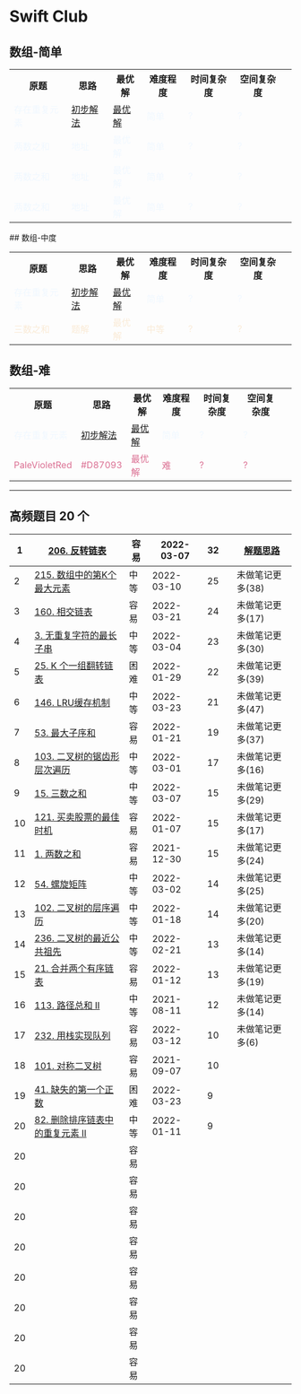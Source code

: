 # Swift Club

## 数组-简单

<table>
  <tbody>
  <tr>
    <th>原题</th>
    <th>思路</th>
    <th>最优解</th>
    <th>难度程度</th>
    <th>时间复杂度</th>
    <th>空间复杂度<th>
  </tr>
  <tr>
    <td><font color="AliceBlue">存在重复元素</font></td>
    <td><font color="AliceBlue"><a href="https://github.com/Mingriweiji-github/LeetCode-Swift/blob/5784019fb8baa670999eb497103218622acc78a2/Algo-Swift/01Array-%E5%AD%98%E5%9C%A8%E9%87%8D%E5%A4%8D%E5%85%83%E7%B4%A0.swift#L31-L47">初步解法</a></font></td>
    <td><font color="AliceBlue"> <a href="https://github.com/Mingriweiji-github/LeetCode-Swift/blob/5784019fb8baa670999eb497103218622acc78a2/Algo-Swift/01Array-%E5%AD%98%E5%9C%A8%E9%87%8D%E5%A4%8D%E5%85%83%E7%B4%A0.swift#L54-L64">最优解</a></font></td>
    <td><font color="AliceBlue">简单</font></td>
    <td><font color="AliceBlue">?</font></td>
    <td><font color="AliceBlue">?</font></td>
  </tr>
  <tr>
    <td><font color="AliceBlue">两数之和</font></td>
    <td><font color="AliceBlue">地址</font></td>
	  <td><font color="AliceBlue">最优解</font></td>
    <td><font color="AliceBlue">简单</font></td>
    <td><font color="AliceBlue">?</font></td>
    <td><font color="AliceBlue">?</font></td>
  </tr>
  <tr>
    <td><font color="AliceBlue">两数之和</font></td>
    <td><font color="AliceBlue">地址</font></td>
	  <td><font color="AliceBlue">最优解</font></td>
    <td><font color="AliceBlue">简单</font></td>
    <td><font color="AliceBlue">?</font></td>
    <td><font color="AliceBlue">?</font></td>
  </tr>
  <tr>
    <td><font color="AliceBlue">两数之和</font></td>
    <td><font color="AliceBlue">地址</font></td>
	  <td><font color="AliceBlue">最优解</font></td>
    <td><font color="AliceBlue">简单</font></td>
    <td><font color="AliceBlue">?</font></td>
    <td><font color="AliceBlue">?</font></td>
  </tr>
</table>
## 数组-中度 
<table>
  <tbody>
  <tr>
    <th>原题</th>
    <th>思路</th>
    <th>最优解</th>
    <th>难度程度</th>
    <th>时间复杂度</th>
    <th>空间复杂度<th>
  </tr>
  <tr>
    <td><font color="AliceBlue">存在重复元素</font></td>
    <td><font color="AliceBlue"><a href="https://github.com/Mingriweiji-github/LeetCode-Swift/blob/5784019fb8baa670999eb497103218622acc78a2/Algo-Swift/01Array-%E5%AD%98%E5%9C%A8%E9%87%8D%E5%A4%8D%E5%85%83%E7%B4%A0.swift#L31-L47">初步解法</a></font></td>
    <td><font color="AliceBlue"> <a href="https://github.com/Mingriweiji-github/LeetCode-Swift/blob/5784019fb8baa670999eb497103218622acc78a2/Algo-Swift/01Array-%E5%AD%98%E5%9C%A8%E9%87%8D%E5%A4%8D%E5%85%83%E7%B4%A0.swift#L54-L64">最优解</a></font></td>
    <td><font color="AliceBlue">简单</font></td>
    <td><font color="AliceBlue">?</font></td>
    <td><font color="AliceBlue">?</font></td>
  </tr>
  <tr>
    <td><font color="AntiqueWhite">三数之和</font></td>
    <td><font color="AntiqueWhite">题解</font></td>
    <td><font color="AntiqueWhite">最优解</font></td>
    <td><font color="AntiqueWhite">中等</font></td>
    <td><font color="AntiqueWhite">?</font></td>
    <td><font color="AntiqueWhite">?</font></td>
  </tr>
</table>


## 数组-难


<table>
  <tbody>
  <tr>
    <th>原题</th>
    <th>思路</th>
    <th>最优解</th>
    <th>难度程度</th>
    <th>时间复杂度</th>
    <th>空间复杂度<th>
  </tr>
  <tr>
    <td><font color="AliceBlue">存在重复元素</font></td>
    <td><font color="AliceBlue"><a href="https://github.com/Mingriweiji-github/LeetCode-Swift/blob/5784019fb8baa670999eb497103218622acc78a2/Algo-Swift/01Array-%E5%AD%98%E5%9C%A8%E9%87%8D%E5%A4%8D%E5%85%83%E7%B4%A0.swift#L31-L47">初步解法</a></font></td>
    <td><font color="AliceBlue"> <a href="https://github.com/Mingriweiji-github/LeetCode-Swift/blob/5784019fb8baa670999eb497103218622acc78a2/Algo-Swift/01Array-%E5%AD%98%E5%9C%A8%E9%87%8D%E5%A4%8D%E5%85%83%E7%B4%A0.swift#L54-L64">最优解</a></font></td>
    <td><font color="AliceBlue">简单</font></td>
    <td><font color="AliceBlue">?</font></td>
    <td><font color="AliceBlue">?</font></td>
  </tr>
  <tr>
    <td><font color="PaleVioletRed">PaleVioletRed</font></td>
    <td><font color="PaleVioletRed">#D87093</font></td>
    <td><font color="PaleVioletRed">最优解</font></td>
    <td><font color="PaleVioletRed">难</font></td>
    <td><font color="PaleVioletRed">?</font></td>
    <td><font color="PaleVioletRed">?</font></td>
  </tr>
</table>

---
## 高频题目 20 个

| 1    | [206. 反转链表](https://leetcode-cn.com/problems/reverse-linked-list) | 容易 | 2022-03-07 | 32   |      | [解题思路](https://github.com/Mingriweiji-github/LeetCode-Swift/blob/master/%E5%8F%8D%E8%BD%AC%E9%93%BE%E8%A1%A8.md) |
| ---- | ------------------------------------------------------------ | ---- | ---------- | ---- | ---- | ---------------- |
| 2    | [215. 数组中的第K个最大元素](https://leetcode-cn.com/problems/kth-largest-element-in-an-array) | 中等 | 2022-03-10 | 25   |      | 未做笔记更多(38) |
| 3    | [160. 相交链表](https://leetcode-cn.com/problems/intersection-of-two-linked-lists) | 容易 | 2022-03-21 | 24   |      | 未做笔记更多(17) |
| 4    | [3. 无重复字符的最长子串](https://leetcode-cn.com/problems/longest-substring-without-repeating-characters) | 中等 | 2022-03-04 | 23   |      | 未做笔记更多(30) |
| 5    | [25. K 个一组翻转链表](https://leetcode-cn.com/problems/reverse-nodes-in-k-group) | 困难 | 2022-01-29 | 22   |      | 未做笔记更多(39) |
| 6    | [146. LRU缓存机制](https://leetcode-cn.com/problems/lru-cache) | 中等 | 2022-03-23 | 21   |      | 未做笔记更多(47) |
| 7    | [53. 最大子序和](https://leetcode-cn.com/problems/maximum-subarray) | 容易 | 2022-01-21 | 19   |      | 未做笔记更多(37) |
| 8    | [103. 二叉树的锯齿形层次遍历](https://leetcode-cn.com/problems/binary-tree-zigzag-level-order-traversal) | 中等 | 2022-03-01 | 17   |      | 未做笔记更多(16) |
| 9    | [15. 三数之和](https://leetcode-cn.com/problems/3sum)        | 中等 | 2022-03-07 | 15   |      | 未做笔记更多(29) |
| 10   | [121. 买卖股票的最佳时机](https://leetcode-cn.com/problems/best-time-to-buy-and-sell-stock) | 容易 | 2022-01-07 | 15   |      | 未做笔记更多(17) |
| 11   | [1. 两数之和](https://leetcode-cn.com/problems/two-sum)      | 容易 | 2021-12-30 | 15   |      | 未做笔记更多(24) |
| 12   | [54. 螺旋矩阵](https://leetcode-cn.com/problems/spiral-matrix) | 中等 | 2022-03-02 | 14   |      | 未做笔记更多(25) |
| 13   | [102. 二叉树的层序遍历](https://leetcode-cn.com/problems/binary-tree-level-order-traversal) | 中等 | 2022-01-18 | 14   |      | 未做笔记更多(20) |
| 14   | [236. 二叉树的最近公共祖先](https://leetcode-cn.com/problems/lowest-common-ancestor-of-a-binary-tree) | 中等 | 2022-02-21 | 13   |      | 未做笔记更多(14) |
| 15   | [21. 合并两个有序链表](https://leetcode-cn.com/problems/merge-two-sorted-lists) | 容易 | 2022-01-12 | 13   |      | 未做笔记更多(19) |
| 16   | [113. 路径总和 II](https://leetcode-cn.com/problems/path-sum-ii) | 中等 | 2021-08-11 | 12   |      | 未做笔记更多(14) |
| 17   | [232. 用栈实现队列](https://leetcode-cn.com/problems/implement-queue-using-stacks) | 容易 | 2022-03-12 | 10   |      | 未做笔记更多(6)  |
| 18   | [101. 对称二叉树](https://leetcode-cn.com/problems/symmetric-tree) | 容易 | 2021-09-07 | 10   |      |                  |
|  19  | [41. 缺失的第一个正数](https://leetcode-cn.com/problems/first-missing-positive) | 困难  | 2022-03-23 |  9  |      |                  |
|  20  | [82. 删除排序链表中的重复元素 II](https://leetcode-cn.com/problems/remove-duplicates-from-sorted-list-ii) | 中等 | 2022-01-11 | 9 |      |                  |
|  20  |  | 容易 |  |    |      |                  |
|  20  |  | 容易 |  |    |      |                  |
|  20  |  | 容易 |  |    |      |                  |
|  20  |  | 容易 |  |    |      |                  |
|  20  |  | 容易 |  |    |      |                  |
|  20  |  | 容易 |  |    |      |                  |
|  20  |  | 容易 |  |    |      |                  |
|  20  |  | 容易 |  |    |      |                  |



